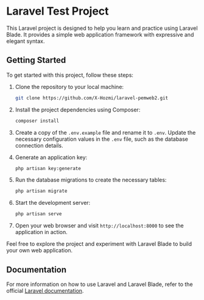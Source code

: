 # Laravel Test Project

This Laravel project is designed to help you learn and practice using Laravel Blade. It provides a simple web application framework with expressive and elegant syntax.

## Getting Started

To get started with this project, follow these steps:

1. Clone the repository to your local machine:

    ```bash
    git clone https://github.com/X-Hozmi/laravel-pemweb2.git
    ```

2. Install the project dependencies using Composer:

    ```bash
    composer install
    ```

3. Create a copy of the `.env.example` file and rename it to `.env`. Update the necessary configuration values in the `.env` file, such as the database connection details.

4. Generate an application key:

    ```bash
    php artisan key:generate
    ```

5. Run the database migrations to create the necessary tables:

    ```bash
    php artisan migrate
    ```

6. Start the development server:

    ```bash
    php artisan serve
    ```

7. Open your web browser and visit `http://localhost:8000` to see the application in action.

Feel free to explore the project and experiment with Laravel Blade to build your own web application.

## Documentation

For more information on how to use Laravel and Laravel Blade, refer to the official [Laravel documentation](https://laravel.com/docs).
